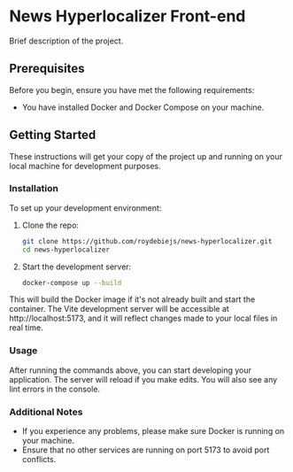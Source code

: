 # News Hyperlocalizer Front-end

Brief description of the project.

## Prerequisites

Before you begin, ensure you have met the following requirements:

- You have installed Docker and Docker Compose on your machine.

## Getting Started

These instructions will get your copy of the project up and running on your local machine for development purposes.

### Installation

To set up your development environment:

1. Clone the repo:
   ```bash
   git clone https://github.com/roydebiejs/news-hyperlocalizer.git
   cd news-hyperlocalizer
   ```
2. Start the development server:
   ```bash
   docker-compose up --build
   ```

This will build the Docker image if it's not already built and start the container. The Vite development server will be accessible at http://localhost:5173, and it will reflect changes made to your local files in real time.

### Usage

After running the commands above, you can start developing your application. The server will reload if you make edits. You will also see any lint errors in the console.

### Additional Notes

- If you experience any problems, please make sure Docker is running on your machine.
- Ensure that no other services are running on port 5173 to avoid port conflicts.
